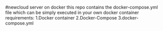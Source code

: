 #newcloud server on docker
this repo contains the docker-compose.yml file which can be simply executed in your own docker container
requirements:
1.Docker container
2.Docker-Compose
3.docker-compose.yml
